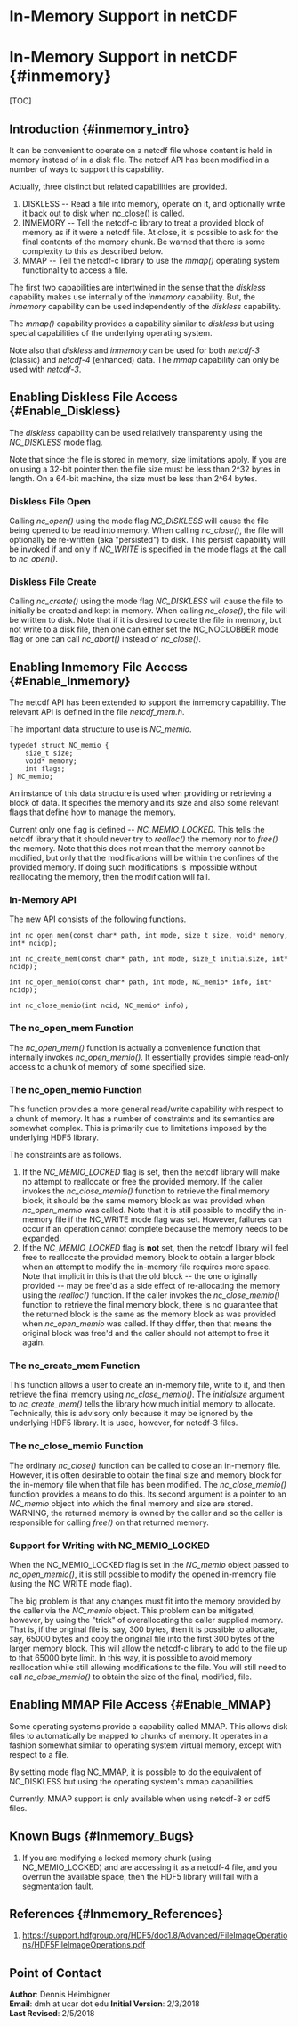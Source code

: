 In-Memory Support in netCDF
============================
<!-- double header is needed to workaround doxygen bug -->

# In-Memory Support in netCDF {#inmemory}

[TOC]

## Introduction {#inmemory_intro}

It can be convenient to operate on a netcdf file whose
content is held in memory instead of in a disk file.
The netcdf API has been modified in a number of ways
to support this capability.

Actually, three distinct but related capabilities are provided.

1. DISKLESS -- Read a file into memory, operate on it, and optionally
write it back out to disk when nc_close() is called.
2. INMEMORY -- Tell the netcdf-c library to treat a provided block
of memory as if it were a netcdf file. At close, it is possible to ask
for the final contents of the memory chunk. Be warned that there is
some complexity to this as described below.
4. MMAP -- Tell the netcdf-c library to use the _mmap()_ operating
system functionality to access a file.

The first two capabilities are intertwined in the sense that the _diskless_
capability makes use internally of the _inmemory_ capability. But, the
_inmemory_ capability can be used independently of the _diskless_ capability.

The _mmap()_ capability provides a capability similar to _diskless_ but
using special capabilities of the underlying operating system.

Note also that _diskless_ and _inmemory_ can be used for both
_netcdf-3_ (classic) and _netcdf-4_ (enhanced) data. The _mmap_
capability can only be used with _netcdf-3_.

## Enabling Diskless File Access {#Enable_Diskless}
The _diskless_ capability can be used relatively transparently
using the _NC_DISKLESS_ mode flag.

Note that since the file is stored in memory, size limitations apply.
If you are on using a 32-bit pointer then the file size must be less than 2^32
bytes in length. On a 64-bit machine, the size must be less than 2^64 bytes.

### Diskless File Open
Calling _nc_open()_ using the mode flag _NC_DISKLESS_ will cause
the file being opened to be read into memory. When calling _nc_close()_,
the file will optionally be re-written (aka "persisted") to disk. This
persist capability will be invoked if and only if _NC_WRITE_ is specified
in the mode flags at the call to _nc_open()_.

### Diskless File Create
Calling _nc_create()_ using the mode flag _NC_DISKLESS_ will cause
the file to initially be created and kept in memory.
When calling _nc_close()_, the file will be written
to disk.
Note that if it is desired to create the file in memory,
but not write to a disk file, then one can either set
the NC_NOCLOBBER mode flag or one can call _nc_abort()_
instead of _nc_close()_.

## Enabling Inmemory File Access {#Enable_Inmemory}

The netcdf API has been extended to support the inmemory capability.
The relevant API is defined in the file _netcdf_mem.h_.

The important data structure to use is _NC_memio_.
````
typedef struct NC_memio {
    size_t size;
    void* memory;
    int flags;
} NC_memio;

````
An instance of this data structure is used when providing or
retrieving a block of data. It specifies the memory and its size
and also some relevant flags that define how to manage the memory.

Current only one flag is defined -- _NC_MEMIO_LOCKED_.
This tells the netcdf library that it should never try to
_realloc()_ the memory nor to _free()_ the memory. Note
that this does not mean that the memory cannot be modified, but
only that the modifications will be within the confines of the provided
memory. If doing such modifications is impossible without
reallocating the memory, then the modification will fail.

### In-Memory API

The new API consists of the following functions.
````
int nc_open_mem(const char* path, int mode, size_t size, void* memory, int* ncidp);

int nc_create_mem(const char* path, int mode, size_t initialsize, int* ncidp);

int nc_open_memio(const char* path, int mode, NC_memio* info, int* ncidp);

int nc_close_memio(int ncid, NC_memio* info);

````
### The __nc_open_mem__ Function

The _nc_open_mem()_ function is actually a convenience
function that internally invokes _nc_open_memio()_.
It essentially provides simple read-only access to a chunk of memory
of some specified size.

### The __nc_open_memio__ Function

This function provides a more general read/write capability with respect
to a chunk of memory. It has a number of constraints and its
semantics are somewhat complex. This is primarily due to limitations
imposed by the underlying HDF5 library.

The constraints are as follows.

1. If the _NC_MEMIO_LOCKED_ flag is set, then the netcdf library will
make no attempt to reallocate or free the provided memory.
If the caller invokes the _nc_close_memio()_ function to retrieve the
final memory block, it should be the same
memory block as was provided when _nc_open_memio_ was called.
Note that it is still possible to modify the in-memory file if the NC_WRITE
mode flag was set. However, failures can occur if an operation
cannot complete because the memory needs to be expanded.
2. If the _NC_MEMIO_LOCKED_ flag is <b>not</b> set, then
the netcdf library will feel free to reallocate the provided
memory block to obtain a larger block when an attempt to modify
the in-memory file requires more space. Note that implicit in this
is that the old block -- the one originally provided -- may be
free'd as a side effect of re-allocating the memory using the
_realloc()_ function.
If the caller invokes the _nc_close_memio()_ function to retrieve the
final memory block, there is no guarantee that the returned block is the
same as the memory block as was provided when _nc_open_memio_ was called.
If they differ, then that means the original block was free'd and the caller
should not attempt to free it again.

### The __nc_create_mem__ Function

This function allows a user to create an in-memory file, write to it,
and then retrieve the final memory using _nc_close_memio()_.
The _initialsize_ argument to _nc_create_mem()_ tells the library
how much initial memory to allocate. Technically, this is advisory only
because it may be ignored by the underlying HDF5 library.
It is used, however, for netcdf-3 files. 

### The __nc_close_memio__ Function

The ordinary _nc_close()_ function can be called to close an in-memory file.
However, it is often desirable to obtain the final size and memory block
for the in-memory file when that file has been modified.
The _nc_close_memio()_ function provides a means to do this.
Its second argument is a pointer to an _NC_memio_ object
into which the final memory and size are stored. WARNING,
the returned memory is owned by the caller and so the caller
is responsible for calling _free()_ on that returned memory.

### Support for Writing with NC_MEMIO_LOCKED

When the NC_MEMIO_LOCKED flag is set in the _NC_memio_ object
passed to _nc_open_memio()_, it is still possible to modify
the opened in-memory file (using the NC_WRITE mode flag).

The big problem is that any changes must fit into the memory provided
by the caller via the _NC_memio_ object. This problem can be
mitigated, however, by using the "trick" of overallocating
the caller supplied memory. That is, if the original file is, say, 300 bytes,
then it is possible to allocate, say, 65000 bytes and copy the original file
into the first 300 bytes of the larger memory block. This will allow
the netcdf-c library to add to the file up to that 65000 byte limit.
In this way, it is possible to avoid memory reallocation while still
allowing modifications to the file. You will still need to call
_nc_close_memio()_ to obtain the size of the final, modified, file.

## Enabling MMAP File Access {#Enable_MMAP}

Some operating systems provide a capability called MMAP.
This allows disk files to automatically be mapped to chunks of memory.
It operates in a fashion somewhat similar to operating system virtual
memory, except with respect to a file.

By setting mode flag NC_MMAP, it is possible to do the equivalent
of NC_DISKLESS but using the operating system's mmap capabilities.

Currently, MMAP support is only available when using netcdf-3 or cdf5
files.

## Known Bugs {#Inmemory_Bugs}

1. If you are modifying a locked memory chunk (using
   NC_MEMIO_LOCKED) and are accessing it as a netcdf-4 file, and
   you overrun the available space, then the HDF5 library will
   fail with a segmentation fault.

## References {#Inmemory_References}

1. https://support.hdfgroup.org/HDF5/doc1.8/Advanced/FileImageOperations/HDF5FileImageOperations.pdf

## Point of Contact

__Author__: Dennis Heimbigner<br>
__Email__: dmh at ucar dot edu
__Initial Version__: 2/3/2018<br>
__Last Revised__: 2/5/2018


